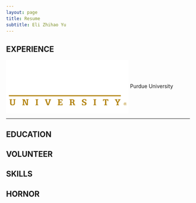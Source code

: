 ```yaml
---
layout: page
title: Resume
subtitle: Eli Zhihao Yu
---
```


## EXPERIENCE

<div>
    <img src="/img/resume/purdue.png" style="vertical-align:middle;">
    <span>Purdue University</span>
</div>
        

---

## EDUCATION

## VOLUNTEER

## SKILLS

## HORNOR